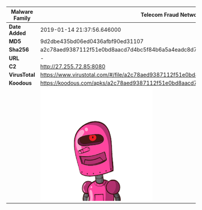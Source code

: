 | Malware Family | Telecom Fraud Network for South Koreans                      |
| -------------- | ------------------------------------------------------------ |
| **Date Added** | 2019-01-14 21:37:56.646000                                                   |
| **MD5**        | 9d2dbe435bd06ed0436afbf90ed31107                             |
| **Sha256**     | a2c78aed9387112f51e0bd8aacd7d4bc5f84b6a5a4eadc8d7f8b42bdc34ff8cc |
| **URL**        | -                                                            |
| **C2**         | http://27.255.72.85:8080 |
| **VirusTotal** | https://www.virustotal.com/#/file/a2c78aed9387112f51e0bd8aacd7d4bc5f84b6a5a4eadc8d7f8b42bdc34ff8cc/detection |
| **Koodous**    | https://koodous.com/apks/a2c78aed9387112f51e0bd8aacd7d4bc5f84b6a5a4eadc8d7f8b42bdc34ff8cc |
|                | ![](../assets/a2c78aed9387112f51e0bd8aacd7d4bc5f84b6a5a4eadc8d7f8b42bdc34ff8cc.png) |